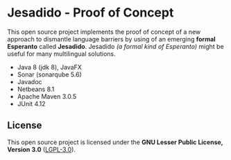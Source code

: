 # Jesadido - Proof of Concept

This open source project implements the proof of concept of a new approach to dismantle language barriers by using of an emerging **formal Esperanto** called **Jesadido**. Jesadido *(a formal kind of Esperanto)* might be useful for many multilingual solutions.

- Java 8 (jdk 8), JavaFX
- Sonar (sonarqube 5.6)
- Javadoc
- Netbeans 8.1
- Apache Maven 3.0.5
- JUnit 4.12

## License

This open source project is licensed under the **GNU Lesser Public License, Version 3.0** ([LGPL-3.0](https://www.gnu.org/licenses/lgpl-3.0.txt)).
